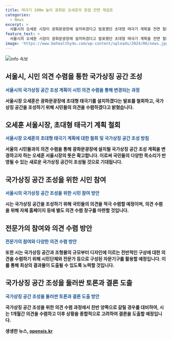 ```yaml
---
title: 태극기 100m 높이 광화문 오세훈의 원점 전면 재검토
categories:
  - News
excerpt: >
  서울시의 오세훈 시장이 광화문광장에 설치하겠다고 발표했던 초대형 태극기 계획을 전면 철회하고, 국가상징 공간을 조성하기로 결정했다. 이는 공산주의 국가를 연상시키고 도시경관을 해친다는 비판에 수용한 조치로, 시민들의 의견을 듣기로 했다. 시는 1개월 동안 국가상징 공간 관련 시민 의견을 수렴할 예정이며, 자체 홈페이지와 의견 수렴 창구를 마련해 의견을 듣고, 자문기구를 활용하여 최상의 결과물을 도출할 계획이다. 이러한 결정으로 인해 정치적인 격론과 대통령 선거 영향을 논란으로 브리핑을 진행하며 논의되고 있다.
feature_text: >
  서울시의 오세훈 시장이 광화문광장에 설치하겠다고 발표했던 초대형 태극기 계획을 전면 철회하고, 국가상징 공간을 조성하기로 결정했다. 이는 공산주의 국가를 연상시키고 도시경관을 해친다는 비판에 수용한 조치로, 시민들의 의견을 듣기로 했다. 시는 1개월 동안 국가상징 공간 관련 시민 의견을 수렴할 예정이며, 자체 홈페이지와 의견 수렴 창구를 마련해 의견을 듣고, 자문기구를 활용하여 최상의 결과물을 도출할 계획이다. 이러한 결정으로 인해 정치적인 격론과 대통령 선거 영향을 논란으로 브리핑을 진행하며 논의되고 있다.
image: 'https://www.behealthy4u.com/wp-content/uploads/2024/06/news.jpg'
---
```


<p><img src="https://www.behealthy4u.com/wp-content/uploads/2024/06/news.jpg" alt="info 속보" /></p>

<h2 data-ke-size="size26">서울시, 시민 의견 수렴을 통한 국가상징 공간 조성</h2>

<p data-ke-size="size16"><b><span style="color: #1a5490;">서울시의 국가상징 공간 조성 계획이 시민 의견 수렴을 통해 변경되는 과정</span><b></p>

<p>서울시장 오세훈은 광화문광장에 초대형 태극기를 설치하겠다는 발표를 철회하고, 국가상징 공간을 조성하기 위해 시민들의 의견을 수렴하겠다고 밝혔습니다.</p>

<h2 data-ke-size="size26">오세훈 서울시장, 초대형 태극기 계획 철회</h2>

<p data-ke-size="size16"><b><span style="color: #1a5490;">서울시장 오세훈의 초대형 태극기 계획에 대한 철회 및 국가상징 공간 조성 방침</span><b></p>

<p>서울의 시민들과의 의견 수렴을 통해 광화문광장에 설치될 국가상징 공간 조성 계획을 변경하고자 하는 오세훈 서울시장의 뜻은 확고합니다. 이로써 국민들의 다양한 목소리가 반영될 수 있는 새로운 국가상징 공간이 조성될 것으로 기대됩니다.</p>

<h2 data-ke-size="size26">국가상징 공간 조성을 위한 시민 참여</h2>

<p data-ke-size="size16"><b><span style="color: #1a5490;">서울시의 국가상징 공간 조성을 위한 시민 참여 방안</span><b></p>

<p>시는 국가상징 공간을 조성하기 위해 국민들의 의견을 적극 수렴할 예정이며, 의견 수렴을 위해 자체 홈페이지 등에 별도 의견 수렴 창구를 마련할 것입니다.</p>

<h2 data-ke-size="size26">전문가의 참여와 의견 수렴 방안</h2>

<p data-ke-size="size16"><b><span style="color: #1a5490;">전문가의 참여와 다양한 의견 수렴 방안</span><b></p>

<p>또한 시는 국가상징 공간과 조형물의 규모부터 디자인에 이르는 전반적인 구상에 대한 의견을 수렴하기 위해 시민단체와 전문가 등으로 구성된 자문기구를 활용할 예정입니다. 이를 통해 최상의 결과물이 도출될 수 있도록 노력할 것입니다.</p>

<h2 data-ke-size="size26">국가상징 공간 조성을 둘러싼 토론과 결론 도출</h2>

<p data-ke-size="size16"><b><span style="color: #1a5490;">국가상징 공간 조성을 둘러싼 토론과 결론 도출 방안</span><b></p>

<p>국가상징 공간 조성을 위한 의견 수렴 과정에서 찬반 양쪽으로 갈릴 경우를 대비하여, 시는 1개월간 의견을 수렴하고 이후 상황을 종합적으로 고려하여 결론을 도출할 예정입니다.</p>
생생한 뉴스, <a href="https://opensis.kr" rel="dofollow">opensis.kr</a>


